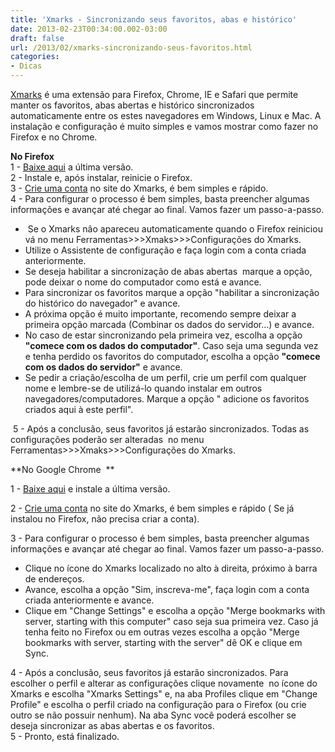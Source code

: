 ```yaml
---
title: 'Xmarks - Sincronizando seus favoritos, abas e histórico'
date: 2013-02-23T00:34:00.002-03:00
draft: false
url: /2013/02/xmarks-sincronizando-seus-favoritos.html
categories:
- Dicas
---
```



[Xmarks](http://www.xmarks.com/) é uma extensão para Firefox, Chrome, IE e Safari que permite manter os favoritos, abas abertas e histórico sincronizados automaticamente entre os estes navegadores em Windows, Linux e Mac. A instalação e configuração é muito simples e vamos mostrar como fazer no Firefox e no Chrome.

  
  
  

**No Firefox**  
1 - [Baixe aqui](http://download.xmarks.com/download/firefox) a última versão.  
2 - Instale e, após instalar, reinicie o Firefox.  
3 - [Crie uma conta](http://login.xmarks.com/account/create_account) no site do Xmarks, é bem simples e rápido.  
4 - Para configurar o processo é bem simples, basta preencher algumas informações e avançar até chegar ao final. Vamos fazer um passo-a-passo.

*    Se o Xmarks não apareceu automaticamente quando o Firefox reiniciou vá no menu Ferramentas>>>Xmaks>>>Configurações do Xmarks.
*   Utilize o Assistente de configuração e faça login com a conta criada anteriormente.
*   Se deseja habilitar a sincronização de abas abertas  marque a opção, pode deixar o nome do computador como está e avance.
*   Para sincronizar os favoritos marque a opção "habilitar a sincronização do histórico do navegador" e avance.
*   A próxima opção é muito importante, recomendo sempre deixar a primeira opção marcada (Combinar os dados do servidor...) e avance.
*   No caso de estar sincronizando pela primeira vez, escolha a opção **"comece com os dados do computador"**. Caso seja uma segunda vez e tenha perdido os favoritos do computador, escolha a opção **"comece com os dados do servidor"** e avance.
*   Se pedir a criação/escolha de um perfil, crie um perfil com qualquer nome e lembre-se de utilizá-lo quando instalar em outros navegadores/computadores. Marque a opção " adicione os favoritos criados aqui à este perfil".

 5 - Após a conclusão, seus favoritos já estarão sincronizados. Todas as configurações poderão ser alteradas  no menu Ferramentas>>>Xmaks>>>Configurações do Xmarks.

  

**No Google Chrome  **  

1 - [Baixe aqui](https://chrome.google.com/webstore/detail/xmarks-bookmark-sync/ajpgkpeckebdhofmmjfgcjjiiejpodla) e instale a última versão. 

2 - [Crie uma conta](http://login.xmarks.com/account/create_account) no site do Xmarks, é bem simples e rápido ( Se já instalou no Firefox, não precisa criar a conta). 

3 - Para configurar o processo é bem simples, basta preencher algumas informações e avançar até chegar ao final. Vamos fazer um passo-a-passo.

*   Clique no ícone do Xmarks localizado no alto à direita, próximo à barra de endereços.
*   Avance, escolha a opção "Sim, inscreva-me", faça login com a conta criada anteriormente e avance.
*   Clique em "Change Settings" e escolha a opção "Merge bookmarks with server, starting with this computer" caso seja sua primeira vez. Caso já tenha feito no Firefox ou em outras vezes escolha a opção "Merge bookmarks with server, starting with the server" dê OK e clique em Sync.

4 - Após a conclusão, seus favoritos já estarão sincronizados. Para escolher o perfil e alterar as configurações clique novamente  no ícone do Xmarks e escolha "Xmarks Settings" e, na aba Profiles clique em "Change Profile" e escolha o perfil criado na configuração para o Firefox (ou crie outro se não possuir nenhum). Na aba Sync você poderá escolher se deseja sincronizar as abas abertas e os favoritos.  
5 - Pronto, está finalizado.
